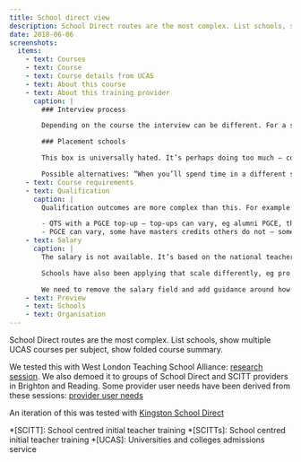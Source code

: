 ```yaml
---
title: School direct view
description: School Direct routes are the most complex. List schools, show multiple UCAS courses per subject, show folded course summary.
date: 2018-06-06
screenshots:
  items:
    - text: Courses
    - text: Course
    - text: Course details from UCAS
    - text: About this course
    - text: About this training provider
      caption: |
        ### Interview process

        Depending on the course the interview can be different. For a salaried course the school you’ll be training in will have a greater say over the applicant.

        ### Placement schools

        This box is universally hated. It’s perhaps doing too much – combining pattern of placements, course structure and how you are placed.

        Possible alternatives: “When you’ll spend time in a different school”, “Schools you’ll train in”.
    - text: Course requirements
    - text: Qualification
      caption: |
        Qualification outcomes are more complex than this. For example:

        - QTS with a PGCE top-up – top-ups can vary, eg alumni PGCE, this also affects fees
        - PGCE can vary, some have masters credits others do not – sometimes you do not get the PGCE if you fail the masters bit, sometimes that does not matter
    - text: Salary
      caption: |
        The salary is not available. It’s based on the national teacher’s pay scale that is not published until later in the year.

        Schools have also been applying that scale differently, eg pro rata based on time in schools vs full time. Rules around this are unclear.

        We need to remove the salary field and add guidance around how much salary there will be in existing box (eg setting against pay scale).
    - text: Preview
    - text: Schools
    - text: Organisation
---
```


School Direct routes are the most complex. List schools, show multiple UCAS courses per subject, show folded course summary.

We tested this with West London Teaching School Alliance:
[research session](https://lookback.io/watch/mbc9BNqBJjoRkinAE). We also demoed it to groups of School Direct and SCITT providers in Brighton and Reading. Some provider user needs have been derived from these sessions: [provider user needs](https://docs.google.com/document/d/1Jb5uDZBnSFGcCdl3gAF9ggAo1klsEWL-KeSIGGLJpBE/edit)

An iteration of this was tested with [Kingston School Direct](/publish-teacher-training-courses/kingston-school-direct)

*[SCITT]: School centred initial teacher training
*[SCITTs]: School centred initial teacher training
*[UCAS]: Universities and colleges admissions service
